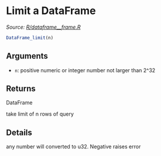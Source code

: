 # Limit a DataFrame

*Source: [R/dataframe__frame.R](https://github.com/pola-rs/r-polars/tree/main/R/dataframe__frame.R)*

```r
DataFrame_limit(n)
```

## Arguments

- `n`: positive numeric or integer number not larger than 2^32

## Returns

DataFrame

take limit of n rows of query

## Details

any number will converted to u32. Negative raises error
